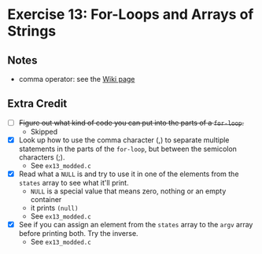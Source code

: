 # Exercise 13: For-Loops and Arrays of Strings

## Notes

- comma operator: see the [Wiki page](https://en.wikipedia.org/wiki/Comma_operator)

## Extra Credit

- [ ] ~~Figure out what kind of code you can put into the parts of a `for-loop`.~~
  - Skipped
- [x] Look up how to use the comma character (,) to separate multiple statements in the parts of the `for-loop`, but between the semicolon characters (;).
  - See `ex13_modded.c`
- [x] Read what a `NULL` is and try to use it in one of the elements from the `states` array to see what it'll print.
  - `NULL` is a special value that means zero, nothing or an empty container
  - it prints `(null)`
  - See `ex13_modded.c`
- [x] See if you can assign an element from the `states` array to the `argv` array before printing both. Try the inverse.
  - See `ex13_modded.c`
